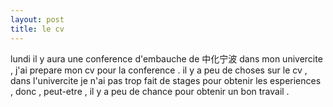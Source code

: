 ```yaml
---
layout: post
title: le cv
---
```


lundi il y aura une conference d'embauche de 中化宁波 dans mon univercite , j'ai prepare mon cv pour la conference . il y a peu de choses sur le cv , dans l'univercite je n'ai pas trop fait de stages pour obtenir les esperiences , donc , peut-etre , il y a peu de chance pour obtenir un bon travail .
